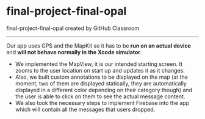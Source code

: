 # final-project-final-opal
final-project-final-opal created by GitHub Classroom

---

Our app uses GPS and the MapKit so it has to be **run on an actual device** and **will not behave normally in the Xcode simulator**.

- We implemented the MapView, it is our intended starting screen. It zooms to the user location on start up and updates it as it changes.
- Also, we built custom annotations to be displayed on the map (at the moment, two of them are displayed statically, they are automatically displayed in a different color depending on their category though) and the user is able to click on them to see the actual message content.
- We also took the necessary steps to implement Firebase into the app which will contain all the messages that users dropped.
